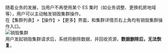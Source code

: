 随着业务的发展，当用户不再使用某个 ES 集时（如业务调整、更换机房地域等），用户可以主动触发销毁集群操作。  
在【集群列表】>【操作】>【更多】界面，和集群详情页右上角均有销毁集群操作入口。  
![销毁集群](https://main.qcloudimg.com/raw/f1409a24b7183b79d84360ac5649998d.png)  
用户发起销毁集群请求后，系统将删除数据，并回收资源，**数据删除后，无法恢复**。
